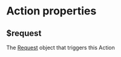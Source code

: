# Action properties

## $request <a id="request"></a>

The [Request](../request/) object that triggers this Action

